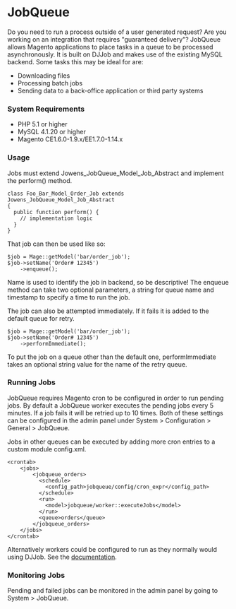 # JobQueue

Do you need to run a process outside of a user generated request? Are you
working on an integration that requires "guaranteed delivery"? JobQueue
allows Magento applications to place tasks in a queue to be processed
asynchronously. It is built on DJJob and makes use of the existing MySQL backend. 
Some tasks this may be ideal for are:

* Downloading files
* Processing batch jobs
* Sending data to a back-office application or third party systems

### System Requirements

* PHP 5.1 or higher
* MySQL 4.1.20 or higher
* Magento CE1.6.0-1.9.x/EE1.7.0-1.14.x

### Usage

Jobs must extend Jowens_JobQueue_Model_Job_Abstract and implement the perform() method.

    class Foo_Bar_Model_Order_Job extends Jowens_JobQueue_Model_Job_Abstract
    {
      public function perform() {
        // implementation logic
      }
    }
	
That job can then be used like so:

    $job = Mage::getModel('bar/order_job');
    $job->setName('Order# 12345')
        ->enqueue();

Name is used to identify the job in backend, so be descriptive! The enqueue method can take two optional parameters, a string for queue name and timestamp to specify a time to run the job.

The job can also be attempted immediately. If it fails it is added to
the default queue for retry.

    $job = Mage::getModel('bar/order_job');
    $job->setName('Order# 12345')
        ->performImmediate();

To put the job on a queue other than the default one, performImmediate
takes an optional string value for the name of the retry queue.

### Running Jobs

JobQueue requires Magento cron to be configured in order to run pending jobs. By default a JobQueue worker executes the pending jobs every 5 minutes. If a job fails it will be retried up to 10 times. Both of these settings can be configured in the admin panel under System > Configuration > General > JobQueue.

Jobs in other queues can be executed by adding more cron entries to a custom module config.xml.

    <crontab>
	    <jobs>
	        <jobqueue_orders>
              <schedule>
                <config_path>jobqueue/config/cron_expr</config_path>
              </schedule>
              <run>
                <model>jobqueue/worker::executeJobs</model>
              </run>
              <queue>orders</queue>
	        </jobqueue_orders>
	    </jobs>
	</crontab>

Alternatively workers could be configured to run as they normally would using DJJob. See the [documentation](https://github.com/seatgeek/djjob#running-the-jobs).

### Monitoring Jobs

Pending and failed jobs can be monitored in the admin panel by going to System > JobQueue.
